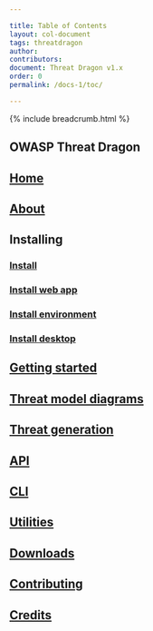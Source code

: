 ```yaml
---

title: Table of Contents
layout: col-document
tags: threatdragon
author:
contributors:
document: Threat Dragon v1.x
order: 0
permalink: /docs-1/toc/

---
```


{% include breadcrumb.html %}
## OWASP Threat Dragon

## [Home](home.md)

## [About](about.md)

## Installing

### [Install](install/install.md)

### [Install web app](install/install-webapp.md)

### [Install environment](install/setup-env.md)

### [Install desktop](install/install-desktop.md)

## [Getting started](getting-started.md)

## [Threat model diagrams](threat-model-diagrams.md)

## [Threat generation](threat-generation.md)

## [API](api.md)

## [CLI](cli.md)

## [Utilities](utilities.md)

## [Downloads](downloads.md)

## [Contributing](contributing.md)

## [Credits](credits.md)
